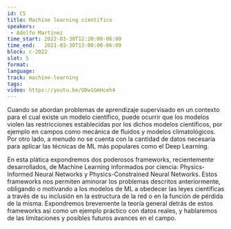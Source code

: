 ```yaml
---
id: C5
title: Machine learning científico
speakers:
 - Adolfo Martínez
time_start: 2022-03-30T12:20:00-06:00
time_end:   2021-03-30T13:00:00-06:00
block: c-2022
slot: 5
format: 
language: 
track: machine-learning
tags:
video: https://youtu.be/ODw1GmHceh4
---
```


Cuando se abordan problemas de aprendizaje supervisado en un contexto para el cual existe un modelo científico, puede ocurrir que los modelos violen las restricciones establecidas por los dichos modelos científicos, por ejemplo en campos como mecánica de fluidos y modelos climatológicos. Por otro lado, a menudo no se cuenta con la cantidad de datos necesaria para aplicar las técnicas de ML más populares como el Deep Learning.

En esta plática expondremos dos poderosos frameworks, recientemente desarrollados,  de Machine Learning informados por ciencia: Physics-Informed Neural Networks y Physics-Constrained Neural Networks. Estos frameworks nos permiten aminorar los problemas descritos anteriormente, obligando o motivando a los modelos de ML a obedecer las leyes científicas a través de su inclusión en la estructura de la red o en la función de pérdida de la misma. Expondremos brevemente la teoría general detrás de estos frameworks así como un ejemplo práctico con datos reales, y hablaremos de las limitaciones y posibles futuros avances en el campo.

